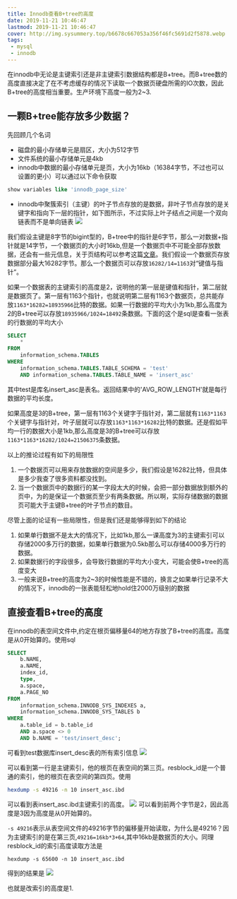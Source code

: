 ```yaml
---
title: Innodb查看B+tree的高度
date: 2019-11-21 10:46:47
lastmod: 2019-11-21 10:46:47
cover: http://img.sysummery.top/b6678c667053a356f46fc5691d2f5878.webp
tags:
 - mysql
 - innodb
---
```

在innodb中无论是主键索引还是非主键索引数据结构都是B+tree。而B+tree数的高度直接决定了在不考虑缓存的情况下读取一个数据页硬盘所需的IO次数，因此B+tree的高度相当重要。生产环境下高度一般为2~3.
<!--more-->
## 一颗B+tree能存放多少数据？
先回顾几个名词

* 磁盘的最小存储单元是扇区，大小为512字节
* 文件系统的最小存储单元是4kb
* innodb中数据的最小存储单元是页，大小为16kb（16384字节，不过也可以设置的更小）可以通过以下命令获取
```sql
show variables like 'innodb_page_size'
```
* innodb中聚簇索引（主键）的叶子节点存放的是数据，非叶子节点存放的是关键字和指向下一层的指针，如下图所示，不过实际上叶子结点之间是一个双向链表而不是单向链表
![](https://img.sysummery.top/%E6%88%AA%E5%B1%8F2019-11-21%E4%B8%8B%E5%8D%882.41.29.jpg)

我们假设主键是8字节的bigint型的，B+tree中的指针是6字节，那么一对数据+指针就是14字节，一个数据页的大小时16kb,但是一个数据页中不可能全部存放数据，还会有一些元信息，关于页结构可以参考这篇[文章](https://www.cnblogs.com/bdsir/p/8745553.html)。我们假设一个数据页存放数据部分最大16282字节。那么一个数据页可以存放`16282/14=1163`对“键值与指针”。

如果一个数据表的主键索引的高度是2，说明他的第一层是键值和指针，第二层就是数据页了。第一层有1163个指针，也就说明第二层有1163个数据页，总共能存放`1163*16282=18935966`比特的数据。如果一行数据的平均大小为1kb,那么高度为2的B+tree可以存放`18935966/1024=18492`条数据。下面的这个是sql是查看一张表的行数据的平均大小
```sql
SELECT
	* 
FROM
	information_schema.TABLES 
WHERE
	information_schema.TABLES.TABLE_SCHEMA = 'test' 
	AND information_schema.TABLES.TABLE_NAME = 'insert_asc'
```
其中test是库名insert_asc是表名。返回结果中的'AVG_ROW_LENGTH'就是每行数据的平均长度。

如果高度是3的B+tree，第一层有1163个关键字于指针对，第二层就有`1163*1163`个关键字与指针对，叶子层就可以存放`1163*1163*16282`比特的数据。还是假如平均一行的数据大小是1kb,那么高度是3的B+tree可以存放`1163*1163*16282/1024=21506375`条数据。

以上的推论过程有如下的局限性

1. 一个数据页可以用来存放数据的空间是多少，我们假设是16282比特，但具体是多少我查了很多资料都没找到。
2. 当一个数据页中的数据行的某一字段太大的时候，会把一部分数据放到额外的页中，为的是保证一个数据页至少有两条数据。所以啊，实际存储数据的数据页可能大于主键B+tree的叶子节点的数目。

尽管上面的论证有一些局限性，但是我们还是能够得到如下的结论

1. 如果单行数据不是太大的情况下，比如1kb,那么一课高度为3的主键索引可以存储2000多万行的数据，如果单行数据为0.5kb那么可以存储4000多万行的数据。
2. 如果数据行的字段很多，会导致行数据的平均大小变大，可能会使B+tree的高度变大
3. 一般来说B+tree的高度为2~3的时候性能是不错的，换言之如果单行记录不大的情况下，innodb的一张表能轻松地hold住2000万级别的数据

## 直接查看B+tree的高度
在innodb的表空间文件中,约定在根页偏移量64的地方存放了B+tree的高度。高度是从0开始算的。使用sql
```sql
SELECT
	b.NAME,
	a.NAME,
	index_id,
	type,
	a.space,
	a.PAGE_NO 
FROM
	information_schema.INNODB_SYS_INDEXES a,
	information_schema.INNODB_SYS_TABLES b 
WHERE
	a.table_id = b.table_id 
	AND a.space <> 0 
	AND b.NAME = 'test/insert_desc';
```
可看到test数据库insert_desc表的所有索引信息
![](https://img.sysummery.top/%E6%88%AA%E5%B1%8F2019-11-21%E4%B8%8B%E5%8D%884.44.31.jpg)

可以看到第一行是主键索引，他的根页在表空间的第三页。resblock_id是一个普通的索引，他的根页在表空间的第四页。使用
```sh
hexdump -s 49216 -n 10 insert_asc.ibd
```
可以看到表insert_asc.ibd主键索引的高度。
![](https://img.sysummery.top/%E6%88%AA%E5%B1%8F2019-11-21%E4%B8%8B%E5%8D%885.00.59.jpg)
可以看到前两个字节是2，因此高度是3因为高度是从0开始算的。

`-s 49216`表示从表空间文件的49216字节的偏移量开始读取，为什么是49216？因为主键索引的是在第三页,`49216=16kb*3+64`,其中16kb是数据页的大小。同理resblock_id的索引高度读取方法是
```
hexdump -s 65600 -n 10 insert_asc.ibd
```
得到的结果是
![](https://img.sysummery.top/%E6%88%AA%E5%B1%8F2019-11-21%E4%B8%8B%E5%8D%885.04.23.jpg)

也就是改索引的高度是1.

